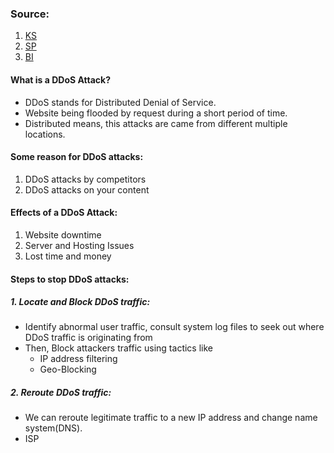 
### Source:
1. [KS](https://kinsta.com/blog/what-is-a-ddos-attack/#:~:text=You%20can%20then%20use%20the,send%20requests%20to%20your%20site.)
2. [SP](https://www.esecurityplanet.com/networks/how-to-stop-ddos-attacks-tips-for-fighting-ddos-attacks/)
3. [BI](https://builtin.com/software-engineering-perspectives/how-to-stop-a-ddos-attack)

#### What is a DDoS Attack?
* DDoS stands for Distributed Denial of Service.
* Website being flooded by request during a short period of time.
* Distributed means, this attacks are came from different multiple locations.

#### Some reason for DDoS attacks:
1. DDoS attacks by competitors
2. DDoS attacks on your content

#### Effects of a DDoS Attack:
1. Website downtime
2. Server and Hosting Issues
3. Lost time and money

#### Steps to stop DDoS attacks:
##### 1. Locate and Block DDoS traffic:
* Identify abnormal user traffic, consult system log files to seek out where DDoS traffic is originating from
* Then, Block attackers traffic using tactics like 
	* IP address filtering
	* Geo-Blocking

##### 2. Reroute DDoS traffic:
* We can reroute legitimate traffic to a new IP address and change name system(DNS).
* ISP